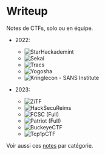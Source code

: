 # Writeup

Notes de CTFs, solo ou en équipe.

- 2022:
	- ![StarHackademint](./2022/Star2022)
	- ![Sekai](./2022/SekaiCTF)
	- ![Tracs](./2022/TRACS)	
	- ![Yogosha](./2022/Yogosha)
	- ![Kringlecon - SANS Institute](./2022/Kringlecon)

- 2023:
	- ![ZiTF](./2023/ZiTF)
	- ![HackSecuReims](./2023/HackSecuReims)
	- ![FCSC (Full)](./2023/FCSC)
	- ![Patriot (Full)](./2023/Patriot)
	- ![BuckeyeCTF](./2023/Buckeyectf)
	- ![Tcp1pCTF](./2023/Tcp1p)

Voir aussi ces [notes](https://github.com/0x14mth3n1ght/Hacking) par catégorie.
